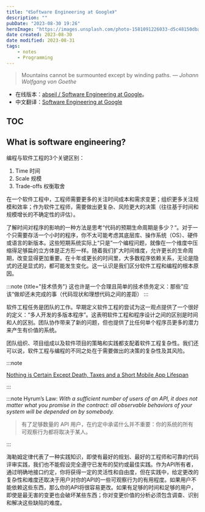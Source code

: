 ```yaml
---
title: "《Software Engineering at Google》"
description: ""
pubDate: "2023-08-30 19:26"
heroImage: "https://images.unsplash.com/photo-1581091226033-d5c48150dbaa?ixlib=rb-4.0.3&ixid=M3wxMjA3fDB8MHxwaG90by1wYWdlfHx8fGVufDB8fHx8fA%3D%3D&auto=format&fit=crop&w=1200&q=80"
date created: 2023-08-30
date modified: 2023-08-31
tags: 
    - notes
    - Programming
---
```


> Mountains cannot be surmounted except by winding paths.
> — <cite>Johann Wolfgang von Goethe</cite>

- 在线版本：[abseil / Software Engineering at Google](https://abseil.io/resources/swe-book)。
- 中文翻译：[Software Engineering at Google](https://qiangmzsx.github.io/Software-Engineering-at-Google/#/)

## TOC

## What is software engineering?

编程与软件工程的3个关键区别：
1. Time 时间
2. Scale 规模
3. Trade-offs 权衡取舍

在一个软件工程中，工程师需要更多的关注时间成本和需求变更；组织更多关注规模和效率；作为软件工程师，需要做出更复杂、风险更大的决策（往往基于时间和规模增长的不确定性的评估）。


了解时间对程序的影响的一种方法是思考“代码的预期生命周期是多少？“。对于一个只需要存活一个小时的程序，你不太可能考虑其底层库、操作系统（OS）、硬件或语言的新版本。这些短期系统实际上“只是”一个编程问题，就像在一个维度中压缩得足够扁的立方体是正方形一样。随着我们扩大时间维度，允许更长的生命周期，改变显得更加重要。在十年或更长的时间里，大多数程序依赖关系，无论是隐式的还是显式的，都可能发生变化。这一认识是我们区分软件工程和编程的根本原因。

:::note {title="技术债务"}
这也许是一个合理且简单的技术债务定义：那些”应该“做却还未完成的事（代码现状和理想代码之间的差距）
:::

软件工程任务是团队的工作。早期定义软件工程的尝试为这一观点提供了一个很好的定义：“多人开发的多版本程序”。这表明软件工程和程序设计之间的区别是时间和人的区别。团队协作带来了新的问题，但也提供了比任何单个程序员更多的潜力来产生有价值的系统。

团队组织、项目组成以及软件项目的策略和实践都支配着软件工程复杂性。我们还可以说，软件工程与编程的不同之处在于需要做出的决策的复杂性及其风险。

:::note

[Nothing is Certain Except Death, Taxes and a Short Mobile App Lifespan](https://blog.axway.com/learning-center/software-development/api-development/nothing-is-certain-except-death-taxes-and-a-short-mobile-app-lifespan-2)

:::

:::note
Hyrum’s Law: *With a sufficient number of users of an API, it does not matter what you promise in the contract: all observable behaviors of your system will be depended on by somebody.*

>有了足够数量的 API 用户，在约定中承诺什么并不重要：你的系统的所有可观察行为都将取决于某人。

:::

海勒姆定律代表了一种实践知识，即使有最好的规划、最好的工程师和可靠的代码评审实践，我们也不能假设完全遵守已发布的契约或最佳实践。作为API所有者，通过明确地接口约定，你将获得一定的灵活性和自由度，但在实践中，给定更改的复杂性和难度还取决于用户对你的API的一些可观察行为的有用程度。如果用户不能依赖这些东西，那么你的API将很容易更改。如果有足够的时间和足够的用户，即使是最无害的变更也会破坏某些东西；你对变更价值的分析必须包含调查、识别和解决这些缺陷的难度。


